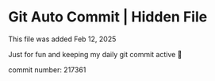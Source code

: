 # Git Auto Commit | Hidden File

This file was added Feb 12, 2025

Just for fun and keeping my daily git commit active 🤪

commit number: 217361
